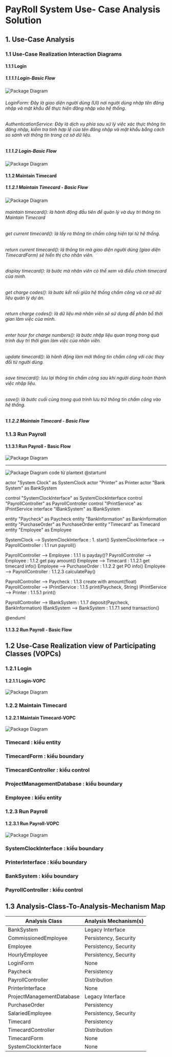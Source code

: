 # PayRoll System Use- Case Analysis Solution
## 1. Use-Case Analysis
### 1.1 Use-Case Realization Interaction Diagrams
#### 1.1.1 Login
##### 1.1.1.1 Login-Basic Flow
![Package Diagram](https://www.planttext.com/api/plantuml/png/V94nJaCn38PtdyBgr4fm0GPKbaxT40Tm4xSl8YzviftsS0mSYIlW11LKaCWGAVu___uZVxozRzL8hCqPA5WLV54MMBoKGbge6AxszPJAhigyGbBSxsxLfsOJ5t-JfLgUMSufy22x0j3zyFxH-_017VHNyrAXcP5An8LKBrNYUWEEEDZR73rJJf6CrrVwxXlTm61-s31nUCKW77iIoegfe3VJWPI1ic4wtiZ37D3FrMd44xOc1RM5mAf3_yeqFj7rc8I3eLMtr-bGII9mLluz89N_HnmfvIRyTuHEzO8iufkOFGET6BX4sFhLT_G9003__mC0)
###### LoginForm: Đây là giao diện người dùng (UI) nơi người dùng nhập tên đăng nhập và mật khẩu để thực hiện đăng nhập vào hệ thống.

###### AuthenticationService: Đây là dịch vụ phía sau xử lý việc xác thực thông tin đăng nhập, kiểm tra tính hợp lệ của tên đăng nhập và mật khẩu bằng cách so sánh với thông tin trong cơ sở dữ liệu.

##### 1.1.1.2 Login-Basic Flow
![Package Diagram](https://www.planttext.com/api/plantuml/png/LCyn3i8m30NGtQUmc5e9Bi20ojAf6-809h5eHEjKJbeEny2Hk09E9K2Cjj-txDVZsQHCckTn078vAfuJAqpM2YvC91atNRm6QQEE6wI4NVi_FSwvPx6QSeXoObs2urMM2K3PXxk3vN2F1gsQhIKqCf9ud2YbUrHVrM34O8aPNMW8dZ9N7xtzqXfMyxEkPtT3f-pB9JGa388MfWib1cXOV7dm3G00__y30000)

#### 1.1.2 Maintain Timecard
##### 1.1.2.1 Maintain Timecard - Basic Flow

![Package Diagram](https://www.planttext.com/api/plantuml/png/d5GxKiCm4ErrYYsX81dRWI85ana-7JCKN42H5iUC9MLM4apEHi6Hk09Ib8zDh2HGkB2rx-Etp_x-_9fPnybvrJ8kd25uKClMh13Pt7WjEQtWfL4eECb7Gue9ensPTlVmBjstI0orQzn-d4dk-9nRX6SoRoZS4zUyHXN6xZSdUus34SQsHk3gjcS1fb2CO3m6nHljmWLkStfnoNg37U3U9aoBKH7XDJeGdYY83J5q41sUjVXv13dvG516EA7pf0yO8En047A7eF7ZX9sKHp6gZX1cCzc5EObesTXborUdOVqehtT9B3ZL2C98jDaOiqs8L9DEh7soF6o8Ct6L_-4QViT9FzyEtvdhkSd1ynqlrnKFzWBZmdYoy1gBaS3QgpcIFMj5PKhLBsMir1-ANcvx_WjwxCEirgujVnzKEcQpIbevQCvabVOSOM5wXbh6FzaF0000__y30000)

###### maintain timecard(): là hành động đầu tiên để quản lý và duy trì thông tin Maintain Timecard
###### get current timecard(): là lấy ra thông tin chấm công hiện tại từ hệ thống.
###### return current timecard(): là thông tin mà giao diện người dùng (giao diện TimecardForm) sẽ hiển thị cho nhân viên.
###### display timecard(): là bước mà nhân viên có thể xem và điều chỉnh timecard của mình.
###### get charge codes(): là bước kết nối giữa hệ thống chấm công và cơ sở dữ liệu quản lý dự án.
###### return charge codes(): là dữ liệu mà nhân viên sẽ sử dụng để phân bổ thời gian làm việc của mình.
###### enter hour for charge numbers(): là bước nhập liệu quan trọng trong quá trình duy trì thời gian làm việc của nhân viên.
###### update timecard(): là hành động làm mới thông tin chấm công với các thay đổi từ người dùng.
###### save timecard(): lưu lại thông tin chấm công sau khi người dùng hoàn thành việc nhập liệu.
###### save(): là bước cuối cùng trong quá trình lưu trữ thông tin chấm công vào hệ thống.

##### 1.1.2.2 Maintain Timecard - Basic Flow

### 1.1.3 Run Payroll
#### 1.1.3.1 Run Payroll - Basic Flow

![Package Diagram](https://www.planttext.com/api/plantuml/png/Z9HBRiCW48Rtd09bPKlj1RfeeaPTT9L8xGKccDGe62myLkMpTT4ZzGe56sp0YPgLDJFVpppbt--VNOTWi6ya8S1G6xfv7phapLvgTjbGw6XaazQoWeaM50QGZX7wff2RCp2UQ-P0AZx2OBIKUwtGVRaPTIjlAdfjMga7FkK8HefyY8OpCDM812DBtHjMGyVfmLGXhtUDdbMXhEP-5i7842DSazaCl7Vfty_N-sE6L81mSYLjNa1T_FX6mjcJ6VGHaMLSs2KfYLP17v-lReO-qV4AYf9S3LlPQZ7KYaolQ3i5h7IDM5rOagL5v-0AXcBxF_p9qT4K6jqhLzWSirnOg-Smc4ATTOOcY_NyyJ2HsnIDiZEGh9U0t9PvgxDm2WuttBB5by3Q5tntWmst1zHmh7LrCr5sHrRSEbSHAh2w75baCtrVIITtN7wEL_dbnjpLS5LD4ZIWEdkWGgkvheVbjP94kkILv0ZTS_5B9I4xwtD_fpy0003__mC0)

---
![Package Diagram](https://www.planttext.com/api/plantuml/png/Z9HBJiCm48RtFiMegqO2f88G4Wkeg5XqrKZb0fRZjbOTEx8TKCx6WYDn1Vp8vDLKOjNCpF_D_9uw-Vt-MLj7ZQjBIGXbJXjOx1lhU0aRgTbv0TH2IiGODRaHod4Jo-qpbjweEhT8B8SuXOGmhPpH4cV4bji07oZZqrbTeSToslXVkKcnH0FJR0ziexazDv-Y7J3A484plBGtceH3urmvuPfeW9ruknSCkceWjkgWJKcTqAex_Y3NTweDEr7BTwR0OmmpdUv3b9nHKqG91btrlQoaRdWw6WQ43BO8jxSlirk5PrZTGVptbncPLGJqOhcHMu6f5LIfvd5oAGimEagCfuGDK46RPVRwF-OUZjm526YfQnMyTeeWnvMWt0y9WCEqyBkVCgDDTs2QbE_caVarUEm169MibjJnF9phsYxmjhIWnmpt37m9TyAp7QIcBhlIO7HpsowFK8Na4flVmDxvn34ZOtKqaDvJ9FsY4dlLyU0DQA4dA7YbhHWEd5nmFtc0XJQNNVneorK1pb1b_MV3Oy75skV2X-WF003__mC0)
code từ plantext
@startuml

actor "System Clock" as SystemClock
actor "Printer" as Printer
actor "Bank System" as BankSystem

control "SystemClockInterface" as SystemClockInterface
control "PayrollController" as PayrollController
control "IPrintService" as IPrintService
interface "IBankSystem" as IBankSystem

entity "Paycheck" as Paycheck
entity "BankInformation" as BankInformation
entity "PurchaseOrder" as PurchaseOrder
entity "Timecard" as Timecard
entity "Employee" as Employee

SystemClock --> SystemClockInterface : 1. start()
SystemClockInterface --> PayrollController : 1.1 run payroll()

PayrollController --> Employee : 1.1.1 is payday()?
PayrollController --> Employee : 1.1.2 get pay amount()
Employee --> Timecard : 1.1.2.1 get timecard info()
Employee --> PurchaseOrder : 1.1.2.2 get PO info()
Employee --> PayrollController : 1.1.2.3 calculatePay()

PayrollController --> Paycheck : 1.1.3 create with amount(float)
PayrollController --> IPrintService : 1.1.5 print(Paycheck, String)
IPrintService --> Printer : 1.1.5.1 print()

PayrollController --> IBankSystem : 1.1.7 deposit(Paycheck, BankInformation)
IBankSystem --> BankSystem : 1.1.7.1 send transaction()

@enduml

#### 1.1.3.2 Run Payroll - Basic Flow

## 1.2 Use-Case Realization view of Participating Classes (VOPCs)
### 1.2.1 Login
#### 1.2.1.1 Login-VOPC
![Package Diagram](https://www.planttext.com/api/plantuml/png/DCun3i8m40J0tg_OCaX8-KAgL7pYi4zWOP_HdGC5ucKKF8alv0Ias6vsjP_NUx9EsfTQGeY5p71efonpq_e8m3Y2fRDYCLQXoY19kBgxDqt3xaTkL7AYpiEczfluWtZcU45KJhwMgHYom1jq9EFlojCJ9fRaJrO0003__mC0)


### 1.2.2 Maintain Timecard
#### 1.2.2.1 Maintain Timecard-VOPC
![Package Diagram](https://www.planttext.com/api/plantuml/png/j5HBRjim4Dtp58DiqXQm4s-xQO0stGN8eXSOanER2Jy2XseX63bP5prIhr1-H9LsR7HL0H8u__VUqFxzyzSTHmnnj4Q8QxXtKSS9f45cObX1t7kczCK8WOP0J2ucaq1XH42dGFf0i1rPEs86oWqqiQ3QwUhU3iPFH5U03Cqu24YFGqlbGBCRj2hs5jqBQFVaYyLUQZJ09CUGMxhHRYbmYQ5I2LCz3tllw2XA5hMfCPniHcuf4Sf3Rcv0StOhd3wzUryzEuhP1MZzwEA9jwll8mlMtfcGXYAKjYGnB0KIvMWmqYDEnILU_ulct-QnHNDeLXLzxyV0yCE75r9D6XWew2OButVgkJGEFSbnI52ef_SgX2WCbd5VVR27saPf7amQSog77yYrSy9EOKRtv0F8FORTiiwMbHRgOdhVjCgeJ_0Sm_diNGpUc3JayEz5bLX58BrQz7ZB-z9mKVS9Zy4_aumFw717-GfzIJlSOjhlNnJSZ-9Qtwi8gnMSum4VORFQY3EHLD1-QYdfThtkytBqJCsSbp_fLip2jBoZukFM7ov2kCoz5gQhVhlUY3joAl_z_0400F__0m00)

### Timecard : kiểu entity
### TimecardForm : kiểu boundary
### TimecardController : kiểu control
### ProjectManagementDatabase : kiểu boundary
### Employee : kiểu entity

### 1.2.3 Run Payroll
#### 1.2.3.1 Run Payroll-VOPC
![Package Diagram](https://www.planttext.com/api/plantuml/png/Z5NDRjGm4BxdAKQzi22sPQyh90ehfFRKLSiBJEqfiTO_aUrGHT0duy0ZyGhOJkBQsHmu9VxcypUVPvp9tzz_hfr7wtibc-OD72Gw1u-crnpjqB2qV1YS9tMGXfrkjIVxX8pWPmDmTGLfy-Pjyp9nZpXO8-N1Q1-VP6UYxJLqOx2aMn4LpsIxY1UyBwXFeusSc3I7nm23jwWTCY-CtlYMWWFM4Zl17kRNzn3mA76hdqmK9Us57-3Yg-ga6OWk01tCYvG1D2gAJvfHmUCoPHH19YwSOG9biC9w6_Lqhnx9nWXoRicv-DgrHbCH8eL2fW0EAXW1HRurV3oLS17cE7mAXq_8T_8H0bIXANw15llBI3PPWi6ZZNGl536qUGD3oNg9FXPkKnO7larCIEN9grIUrlJMmREn9-BJOQ0ZA-Q3EFn1PVOvQsMhxtZ8Mpegii_DIybpKrFoiHQJVKj1O_CiV3lXfSfDi2c7giqrz7eQETm7eUpu9aELhGUKQ0NnId89JYwrxb6cs91bFnTW9NmmIWddmYLUYAy5nWGiHohdnzwo5XtTMKxM5KquLFmgUxLdh7Y9p1zTxEJnRkxXIvmOznJkJf1qhUXSipegjjlpiR27tNRNd4-Bo5tEX3rykBpSmJOzrlSKy-4_sCM8UEM-M-VcajVS30TA_ZB2eTRYHRhp-CTVWR6uauleyderP_SjqTOkIhDwUwAdghtPsAvfhiDWZN-3Vm000F__0m00)

### SystemClockInterface : kiểu boundary
### PrinterInterface : kiểu boundary
### BankSystem : kiểu boundary
### PayrollController : kiểu control

## 1.3 Analysis-Class-To-Analysis-Mechanism Map

| Analysis Class                | Analysis Mechanism(s)       |
|-------------------------------|-----------------------------|
| BankSystem                    | Legacy Interface            |
| CommissionedEmployee          | Persistency, Security       |
| Employee                      | Persistency, Security       |
| HourlyEmployee                | Persistency, Security       |
| LoginForm                     | None                        |
| Paycheck                      | Persistency                 |
| PayrollController             | Distribution                |
| PrinterInterface              | None                        |
| ProjectManagementDatabase     | Legacy Interface            |
| PurchaseOrder                 | Persistency                 |
| SalariedEmployee              | Persistency, Security       |
| Timecard                      | Persistency                 |
| TimecardController            | Distribution                |
| TimecardForm                  | None                        |
| SystemClockInterface          | None                        |


